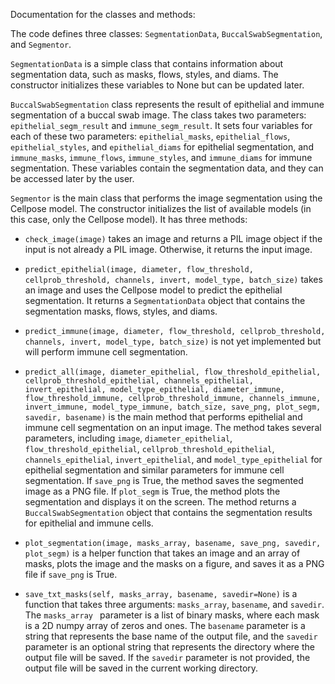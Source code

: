 Documentation for the classes and methods:

The code defines three classes: `SegmentationData`, `BuccalSwabSegmentation`, and `Segmentor`.

`SegmentationData` is a simple class that contains information about segmentation data, such as masks, flows, styles, and diams. The constructor initializes these variables to None but can be updated later.

`BuccalSwabSegmentation` class represents the result of epithelial and immune segmentation of a buccal swab image. The class takes two parameters: `epithelial_segm_result` and `immune_segm_result`. It sets four variables for each of these two parameters: `epithelial_masks`, `epithelial_flows`, `epithelial_styles`, and `epithelial_diams` for epithelial segmentation, and `immune_masks`, `immune_flows`, `immune_styles`, and `immune_diams` for immune segmentation. These variables contain the segmentation data, and they can be accessed later by the user.

`Segmentor` is the main class that performs the image segmentation using the Cellpose model. The constructor initializes the list of available models (in this case, only the Cellpose model). It has three methods:

- `check_image(image)` takes an image and returns a PIL image object if the input is not already a PIL image. Otherwise, it returns the input image.

- `predict_epithelial(image, diameter, flow_threshold, cellprob_threshold, channels, invert, model_type, batch_size)` takes an image and uses the Cellpose model to predict the epithelial segmentation. It returns a `SegmentationData` object that contains the segmentation masks, flows, styles, and diams.

- `predict_immune(image, diameter, flow_threshold, cellprob_threshold, channels, invert, model_type, batch_size)` is not yet implemented but will perform immune cell segmentation.

- `predict_all(image, diameter_epithelial, flow_threshold_epithelial, cellprob_threshold_epithelial, channels_epithelial, invert_epithelial, model_type_epithelial, diameter_immune, flow_threshold_immune, cellprob_threshold_immune, channels_immune, invert_immune, model_type_immune, batch_size, save_png, plot_segm, savedir, basename)` is the main method that performs epithelial and immune cell segmentation on an input image. The method takes several parameters, including `image`, `diameter_epithelial`, `flow_threshold_epithelial`, `cellprob_threshold_epithelial`, `channels_epithelial`, `invert_epithelial`, and `model_type_epithelial` for epithelial segmentation and similar parameters for immune cell segmentation. If `save_png` is True, the method saves the segmented image as a PNG file. If `plot_segm` is True, the method plots the segmentation and displays it on the screen. The method returns a `BuccalSwabSegmentation` object that contains the segmentation results for epithelial and immune cells.

- `plot_segmentation(image, masks_array, basename, save_png, savedir, plot_segm)` is a helper function that takes an image and an array of masks, plots the image and the masks on a figure, and saves it as a PNG file if `save_png` is True.

- `save_txt_masks(self, masks_array, basename, savedir=None)` is a function that takes three arguments: `masks_array`, `basename`, and `savedir`. The `masks_array ` parameter is a list of binary masks, where each mask is a 2D numpy array of zeros and ones. The `basename` parameter is a string that represents the base name of the output file, and the `savedir` parameter is an optional string that represents the directory where the output file will be saved. If the `savedir` parameter is not provided, the output file will be saved in the current working directory.